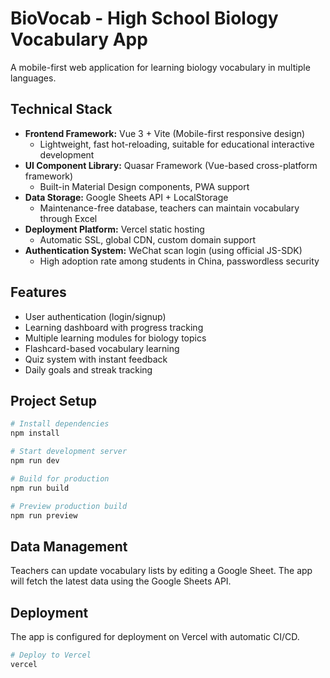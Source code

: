 # BioVocab - High School Biology Vocabulary App

A mobile-first web application for learning biology vocabulary in multiple languages.

## Technical Stack

- **Frontend Framework:** Vue 3 + Vite (Mobile-first responsive design)
  - Lightweight, fast hot-reloading, suitable for educational interactive development
- **UI Component Library:** Quasar Framework (Vue-based cross-platform framework)
  - Built-in Material Design components, PWA support
- **Data Storage:** Google Sheets API + LocalStorage
  - Maintenance-free database, teachers can maintain vocabulary through Excel
- **Deployment Platform:** Vercel static hosting
  - Automatic SSL, global CDN, custom domain support
- **Authentication System:** WeChat scan login (using official JS-SDK)
  - High adoption rate among students in China, passwordless security

## Features

- User authentication (login/signup)
- Learning dashboard with progress tracking
- Multiple learning modules for biology topics
- Flashcard-based vocabulary learning
- Quiz system with instant feedback
- Daily goals and streak tracking

## Project Setup

```bash
# Install dependencies
npm install

# Start development server
npm run dev

# Build for production
npm run build

# Preview production build
npm run preview
```

## Data Management

Teachers can update vocabulary lists by editing a Google Sheet. The app will fetch the latest data using the Google Sheets API.

## Deployment

The app is configured for deployment on Vercel with automatic CI/CD.

```bash
# Deploy to Vercel
vercel
```
